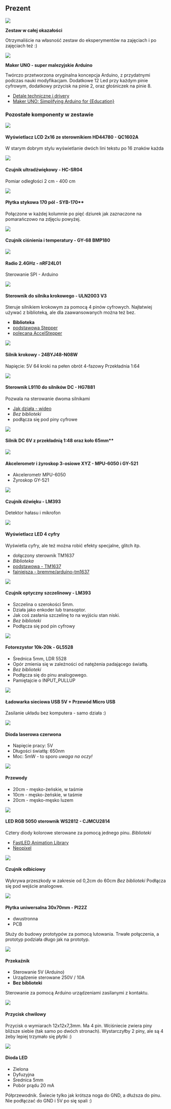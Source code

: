 ## Prezent

![](zestaw.jpg)

**Zestaw w całej okazałości** 

Otrzymaliście na własność zestaw do eksperymentów na zajęciach i po zajęciach też :)

![](https://www.cytron.io/image/cache/cache/41001-42000/41243/additional/b5b3-b2-6-2-0-1-1-800x800.jpg)

**Maker UNO - super malezyjskie Arduino**

Twórczo przetworzona oryginalna koncepcja Arduino, z przydatnymi  podczas nauki modyfikacjam. Dodatkowe 12 Led przy każdym pinie cyfrowym, dodatkowy przycisk na pinie 2, oraz głośniczek na pinie 8.

- [Detale techniczne i drivery](https://www.cytron.io/c-arduino/c-arduino-main-board/p-maker-uno-simplifying-arduino-for-education) 
- [Maker UNO: Simplifying Arduino for {Education}](https://makeruno.com.my)


### Pozostałe komponenty w zestawie

 ![](https://abc-rc.pl/data/gfx/icons/small/1/8/6181.jpg)

#### Wyświetlacz LCD 2x16 ze sterownikiem HD44780 - QC1602A

W starym dobrym stylu wyświetlanie dwóch lini tekstu po 16 znaków każda


![](https://abc-rc.pl/data/gfx/icons/small/1/3/6231.jpg)

#### Czujnik ultradźwiękowy - HC-SR04  

Pomiar odległości 2 cm - 400 cm



![](plytka-stykowa.jpg)

#### Płytka stykowa 170 pól - SYB-170**

Połączone w każdej kolumnie po pięć dziurek jak zaznaczone na pomarańczowo na zdjęciu powyżej.


![](https://abc-rc.pl/data/gfx/icons/small/8/9/6298.jpg)
#### Czujnik ciśnienia i temperatury - GY-68 BMP180


![](https://abc-rc.pl/data/gfx/icons/small/7/0/6407.jpg)
#### Radio 2.4GHz - nRF24L01 
Sterowanie SPI - Arduino


![](https://abc-rc.pl/data/gfx/icons/small/2/2/6522.jpg)
#### Sterownik do silnika krokowego - ULN2003 V3
Steruje silnikiem krokowym za pomocą 4 pinów cyfrowych.
Najłatwiej używać z biblioteką, ale dla zaawansowanych można też bez.
- **Biblioteka**
- [podstawowa Stepper](https://www.arduino.cc/en/reference/stepper)
- [polecana AccelStepper](http://www.airspayce.com/mikem/arduino/AccelStepper/index.html)

![](https://abc-rc.pl/data/gfx/icons/small/1/7/12371.jpg)
#### Silnik krokowy - 24BYJ48-N08W
Napięcie: 5V
64 kroki na pełen obrót
4-fazowy
Przekładnia 1:64


![](https://abc-rc.pl/data/gfx/icons/small/9/0/6709.jpg)
#### Sterownik L9110 do silników DC - HG7881
Pozwala na sterowanie dwoma silnikami 
- [Jak działa - wideo](https://youtu.be/q-C__0ysSis)
- *Bez biblioteki*
- podłącza się pod piny cyfrowe

![](https://abc-rc.pl/data/gfx/icons/small/2/9/6292.jpg)
#### Silnik DC 6V z przekładnią 1:48 oraz koło 65mm**


![](https://abc-rc.pl/data/gfx/icons/small/2/7/6572.jpg)
#### Akcelerometr i żyroskop 3-osiowe XYZ - MPU-6050 i GY-521
- Akcelerometr MPU-6050
- Żyroskop GY-521



![](https://abc-rc.pl/data/gfx/icons/small/0/1/6710.jpg)
#### Czujnik dźwięku - LM393
Detektor hałasu i mikrofon


![](https://abc-rc.pl/data/gfx/icons/small/7/1/6717.jpg)
#### Wyświetlacz LED 4 cyfry 
Wyświetla cyfry, ale też można robić efekty specjalne, glitch itp.

- dołączony sterownik TM1637
- *Biblioteka*
- [podstawowa - TM1637](https://playground.arduino.cc/Main/TM1637/)
- [fajniejsza - bremme/arduino-tm1637](https://github.com/bremme/arduino-tm1637)



![](https://abc-rc.pl/data/gfx/icons/small/2/5/7652.jpg)
#### Czujnik optyczny szczelinowy - LM393
- Szczelina o szerokości 5mm. 
- Działa jako enkoder lub transoptor.
- Jak coś zasłania szczelinę to na wyjściu stan niski.
- *Bez biblioteki*
- Podłącza się pod pin cyfrowy


![](https://abc-rc.pl/data/gfx/icons/small/7/1/7917.jpg)
#### Fotorezystor 10k-20k - GL5528
- Średnica 5mm, LDR 5528
- Opór zmienia się w zależności od natężenia padającego światłą.
- *Bez biblioteki*
- Podłącza się do pinu analogowego.
- Pamiętajcie o INPUT_PULLUP

![](https://abc-rc.pl/data/gfx/icons/small/7/3/8237.jpg)
#### Ładowarka sieciowa USB 5V + Przewód Micro USB 
Zasilanie układu bez komputera - samo działa :)


![](https://abc-rc.pl/data/gfx/icons/small/7/9/8497.jpg)
#### Dioda laserowa czerwona
- Napięcie pracy: 5V 
- Długości światłą: 650nm 
- Moc: 5mW - to sporo *uwaga na oczy!*


![](https://abc-rc.pl/data/gfx/icons/small/1/6/8761.jpg)
#### Przewody 
- 20cm - męsko-żeńskie, w taśmie
- 10cm - męsko-żeńskie, w taśmie
- 20cm - męsko-męsko luzem


![](https://abc-rc.pl/data/gfx/icons/small/7/7/9177.jpg)
#### LED RGB 5050 sterownik WS2812 - CJMCU2814
Cztery diody kolorowe sterowane za pomocą jednego pinu.
*Biblioteki*
- [FastLED Animation Library](http://fastled.io)
- [Neopixel](https://learn.adafruit.com/adafruit-neopixel-uberguide)

![](https://abc-rc.pl/data/gfx/icons/small/6/0/10006.jpg)
#### Czujnik odbiciowy
Wykrywa przeszkody w zakresie od 0,2cm do 60cm
*Bez biblioteki*
Podłącza się pod wejście analogowe.

![](https://abc-rc.pl/data/gfx/icons/small/8/2/10128.jpg)
#### Płytka uniwersalna 30x70mm - PI22Z 
- dwustronna 
- PCB 

Służy do budowy prototypów za pomocą lutowania. Trwałe połączenia, a prototyp podziała długo jak na prototyp. 


![](https://abc-rc.pl/data/gfx/icons/small/7/0/12107.jpg)
#### Przekaźnik 
- Sterowanie 5V (Arduino) 
- Urządzenie sterowane 250V / 10A
- **Bez biblioteki**

Sterowanie za pomocą Arduino urządzeniami zasilanymi z kontaktu.

![](https://static2.abc-rc.pl/pol_ps_Zestaw-przyciskow-do-Arduino-25-szt-switch-12x12x7-3mm-12441_1.jpg)
#### Przycisk chwilowy
Przycisk o wymiarach 12x12x7,3mm.  Ma 4 pin. Wciśniecie zwiera piny bliższe siebie (tak samo po dwóch stronach). Wystarczyłby 2 piny, ale są 4 żeby lepiej trzymało się płytki :)

![](https://encrypted-tbn0.gstatic.com/images?q=tbn:ANd9GcSb5ToV2svfayvkFEODJulwK6WodHI8Qrb534G-zYm_1TRBZ2ZrBw&s)
#### Dioda LED 
- Zielona 
- Dyfuzyjna 
- Średnica 5mm 
- Pobór prądu 20 mA

Półprzewodnik. Świecie tylko jak krótsza noga do GND, a dłuższa do pinu. Nie podłączać do GND i 5V po się spali :)


